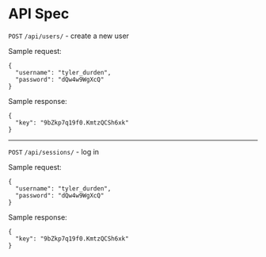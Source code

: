 API Spec
========

`POST` `/api/users/` - create a new user

Sample request:

    {
      "username": "tyler_durden",
      "password": "dQw4w9WgXcQ"
    }

Sample response:

    {
      "key": "9bZkp7q19f0.KmtzQCSh6xk"
    }

* * *

`POST` `/api/sessions/` - log in

Sample request:

    {
      "username": "tyler_durden",
      "password": "dQw4w9WgXcQ"
    }

Sample response:

    {
      "key": "9bZkp7q19f0.KmtzQCSh6xk"
    }
